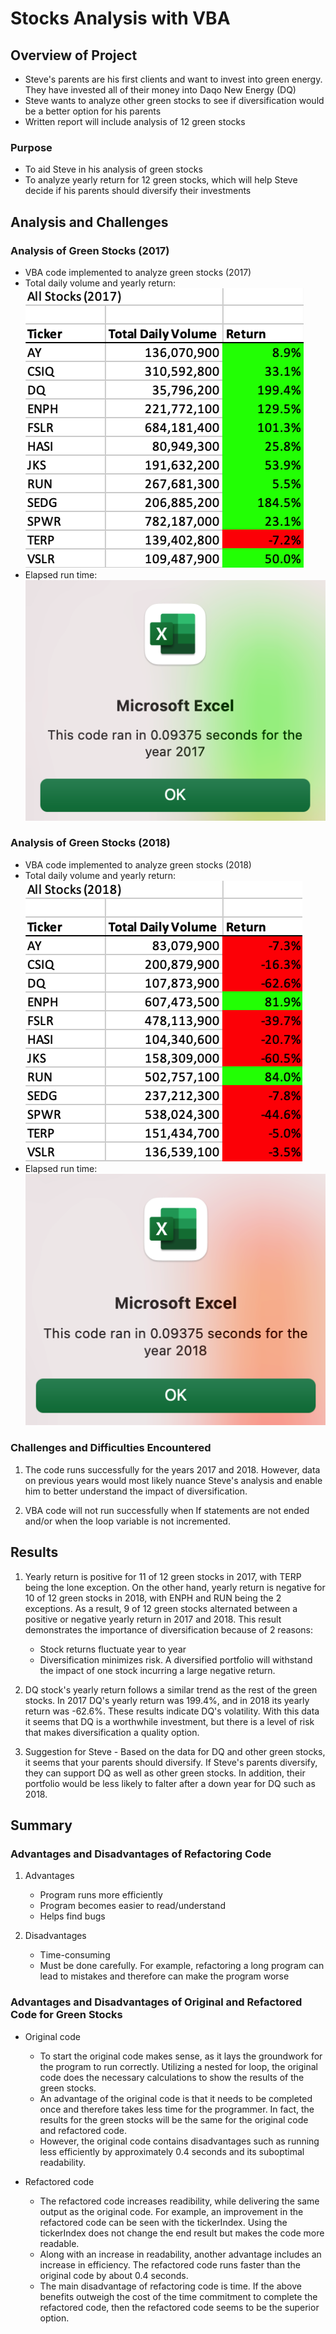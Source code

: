 # Stocks Analysis with VBA

## Overview of Project

* Steve's parents are his first clients and want to invest into green energy. They have invested all of their money into Daqo New Energy (DQ)
* Steve wants to analyze other green stocks to see if diversification would be a better option for his parents
* Written report will include analysis of 12 green stocks 

### Purpose

* To aid Steve in his analysis of green stocks 
* To analyze yearly return for 12 green stocks, which will help Steve decide if his parents should diversify their investments 

## Analysis and Challenges

### Analysis of Green Stocks (2017)

* VBA code implemented to analyze green stocks (2017)
* Total daily volume and yearly return: ![VBA_Challenge_2017_Results](Resources/VBA_Challenge_2017_Results.png)
* Elapsed run time: ![VBA_Challenge_2017](Resources/VBA_Challenge_2017.png)

### Analysis of Green Stocks (2018)

* VBA code implemented to analyze green stocks (2018)
* Total daily volume and yearly return: ![VBA_Challenge_2018_Results](Resources/VBA_Challenge_2018_Results.png)
* Elapsed run time: ![VBA_Challenge_2018](Resources/VBA_Challenge_2018.png)

### Challenges and Difficulties Encountered

1. The code runs successfully for the years 2017 and 2018. However, data on previous years would most likely nuance Steve's analysis and enable him to better understand the impact of diversification. 

2. VBA code will not run successfully when If statements are not ended and/or when the loop variable is not incremented.

## Results

1. Yearly return is positive for 11 of 12 green stocks in 2017, with TERP being the lone exception. On the other hand, yearly return is negative for 10 of 12 green stocks in 2018, with ENPH and RUN being the 2 exceptions. As a result, 9 of 12 green stocks alternated between a positive or negative yearly return in 2017 and 2018. This result demonstrates the importance of diversification because of 2 reasons:

    - Stock returns fluctuate year to year
    - Diversification minimizes risk. A diversified portfolio will withstand the impact of one stock incurring a large negative return. 

2. DQ stock's yearly return follows a similar trend as the rest of the green stocks. In 2017 DQ's yearly return was 199.4%, and in 2018 its yearly return was -62.6%. These results indicate DQ's volatility. With this data it seems that DQ is a worthwhile investment, but there is a level of risk that makes diversification a quality option. 

3. Suggestion for Steve - Based on the data for DQ and other green stocks, it seems that your parents should diversify. If Steve's parents diversify, they can support DQ as well as other green stocks. In addition, their portfolio would be less likely to falter after a down year for DQ such as 2018. 

## Summary

### Advantages and Disadvantages of Refactoring Code

1. Advantages 

    - Program runs more efficiently
    - Program becomes easier to read/understand
    - Helps find bugs 

2. Disadvantages 

    - Time-consuming
    - Must be done carefully. For example, refactoring a long program can lead to mistakes and therefore can make the program worse 

### Advantages and Disadvantages of Original and Refactored Code for Green Stocks

* Original code

    - To start the original code makes sense, as it lays the groundwork for the program to run correctly. Utilizing a nested for loop, the original code does the necessary calculations to show the results of the green stocks. 
    - An advantage of the original code is that it needs to be completed once and therefore takes less time for the programmer. In fact, the results for the green stocks will be the same for the original code and refactored code. 
    - However, the original code contains disadvantages such as running less efficiently by approximately 0.4 seconds and its suboptimal readability.

* Refactored code 

    - The refactored code increases readibility, while delivering the same output as the original code. For example, an improvement in the refactored code can be seen with the tickerIndex. Using the tickerIndex does not change the end result but makes the code more readable. 
    - Along with an increase in readability, another advantage includes an increase in efficiency. The refactored code runs faster than the original code by about 0.4 seconds.  
    - The main disadvantage of refactoring code is time. If the above benefits outweigh the cost of the time commitment to complete the refactored code, then the refactored code seems to be the superior option. 
    